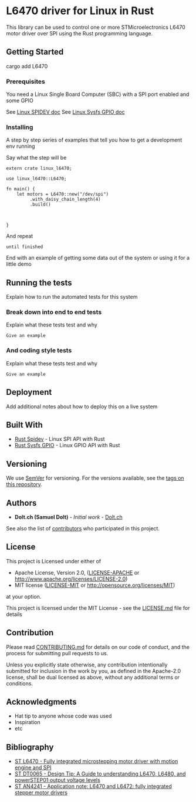 # L6470 driver for Linux in Rust

This library can be used to control one or more STMicroelectronics L6470 motor driver over SPI using the Rust programming language.

## Getting Started

cargo add L6470

### Prerequisites

You need a Linux Single Board Computer (SBC) with a SPI port enabled and some GPIO

See [Linux SPIDEV doc](https://www.kernel.org/doc/Documentation/spi/spidev)
See [Linux Sysfs GPIO doc](https://www.kernel.org/doc/Documentation/gpio/sysfs.txt)

### Installing

A step by step series of examples that tell you how to get a development env running

Say what the step will be

```
extern crate linux_l6470;

use linux_l6470::L6470;

fn main() {
    let motors = L6470::new("/dev/spi")
         .with_daisy_chain_length(4)
         .build()

    

}
```

And repeat

```
until finished
```

End with an example of getting some data out of the system or using it for a little demo

## Running the tests

Explain how to run the automated tests for this system

### Break down into end to end tests

Explain what these tests test and why

```
Give an example
```

### And coding style tests

Explain what these tests test and why

```
Give an example
```

## Deployment

Add additional notes about how to deploy this on a live system

## Built With

* [Rust Spidev](https://github.com/rust-embedded/rust-spidev) - Linux SPI API with Rust
* [Rust Sysfs GPIO](https://github.com/rust-embedded/rust-sysfs-gpio) - Linux GPIO API with Rust

## Versioning

We use [SemVer](http://semver.org/) for versioning. For the versions available, see the [tags on this repository](https://github.com/your/project/tags). 

## Authors

* **Dolt.ch (Samuel Dolt)** - *Initial work* - [Dolt.ch](https://dolt.ch)

See also the list of [contributors](https://github.com/your/project/contributors) who participated in this project.

## License

This project is Licensed under either of

 * Apache License, Version 2.0, ([LICENSE-APACHE](LICENSE-APACHE) or http://www.apache.org/licenses/LICENSE-2.0)
 * MIT license ([LICENSE-MIT](LICENSE-MIT) or http://opensource.org/licenses/MIT)

at your option.

This project is licensed under the MIT License - see the [LICENSE.md](LICENSE.md) file for details

## Contribution

Please read [CONTRIBUTING.md](https://gist.github.com/PurpleBooth/b24679402957c63ec426) for details on our code of conduct, and the process for submitting pull requests to us.

Unless you explicitly state otherwise, any contribution intentionally submitted
for inclusion in the work by you, as defined in the Apache-2.0 license, shall be dual licensed as above, without any
additional terms or conditions.

## Acknowledgments

* Hat tip to anyone whose code was used
* Inspiration
* etc

## Bibliography

* [ST L6470 - Fully integrated microstepping motor driver with motion engine
and SPI](http://www.st.com/content/ccc/resource/technical/document/datasheet/a5/86/06/1c/fa/b2/43/db/CD00255075.pdf/files/CD00255075.pdf/jcr:content/translations/en.CD00255075.pdf)
* [ST DT0065 - Design Tip: A Guide to understanding L6470, L6480, and powerSTEP01 output voltage levels](http://www.st.com/content/ccc/resource/technical/document/design_tip/group0/23/c2/31/36/86/77/45/41/DM00311185/files/DM00311185.pdf/jcr:content/translations/en.DM00311185.pdf)
* [ST AN4241 - Application note: L6470 and L6472: fully integrated stepper motor drivers](http://www.st.com/content/ccc/resource/technical/document/application_note/f3/f5/78/c8/38/11/44/02/DM00075650.pdf/files/DM00075650.pdf/jcr:content/translations/en.DM00075650.pdf)
